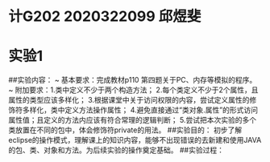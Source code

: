 # 计G202 2020322099 邱煜斐
# 实验1
##实验内容：
    ~ 基本要求：完成教材p110 第四题关于PC、内存等模拟的程序。
    ~ 附加要求：1.类中定义不少于两个构造方法； 
               2.每个类定义不少于2个属性，且属性的类型应该多样化； 
               3.根据课堂中关于访问权限的内容，尝试定义属性的修饰符多样化，类中定义方法操作属性； 
               4.避免直接通过“类对象.属性”的形式访问属性值；且定义的方法内应该有符合常理的逻辑判断；
               5.尝试把本次实验的多个类放置在不同的包中，体会修饰符private的用法。
##实验目的：
    初步了解eclipse的操作模式，理解课上的知识内容，能够不出现错误的去新建和使用JAVA的包、类、对象和方法。为后续实验的操作奠定基础。
##实验过程：
    
